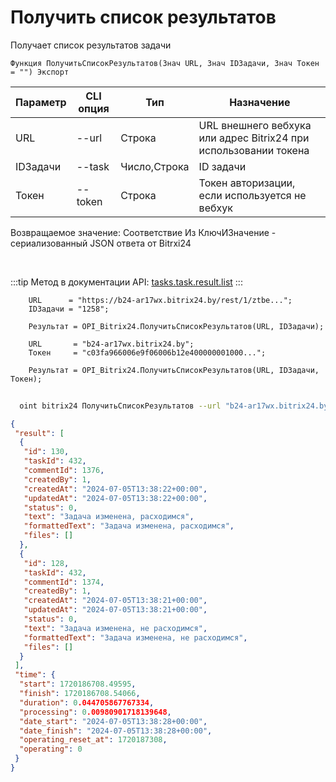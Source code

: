 ﻿---
sidebar_position: 6
---

# Получить список результатов
 Получает список результатов задачи



`Функция ПолучитьСписокРезультатов(Знач URL, Знач IDЗадачи, Знач Токен = "") Экспорт`

  | Параметр | CLI опция | Тип | Назначение |
  |-|-|-|-|
  | URL | --url | Строка | URL внешнего вебхука или адрес Bitrix24 при использовании токена |
  | IDЗадачи | --task | Число,Строка | ID задачи |
  | Токен | --token | Строка | Токен авторизации, если используется не вебхук |

  
  Возвращаемое значение:   Соответствие Из КлючИЗначение - сериализованный JSON ответа от Bitrxi24

<br/>

:::tip
Метод в документации API: [tasks.task.result.list](https://dev.1c-bitrix.ru/rest_help/tasks/task/tasks/tasks_task_result.list.php)
:::
<br/>


```bsl title="Пример кода"
    URL      = "https://b24-ar17wx.bitrix24.by/rest/1/ztbe...";
    IDЗадачи = "1258";

    Результат = OPI_Bitrix24.ПолучитьСписокРезультатов(URL, IDЗадачи);

    URL       = "b24-ar17wx.bitrix24.by";
    Токен     = "c03fa966006e9f06006b12e400000001000...";

    Результат = OPI_Bitrix24.ПолучитьСписокРезультатов(URL, IDЗадачи, Токен);
```



```sh title="Пример команды CLI"
    
  oint bitrix24 ПолучитьСписокРезультатов --url "b24-ar17wx.bitrix24.by" --task "504" --token "56898d66006e9f06006b12e400000001000..."

```

```json title="Результат"
{
 "result": [
  {
   "id": 130,
   "taskId": 432,
   "commentId": 1376,
   "createdBy": 1,
   "createdAt": "2024-07-05T13:38:22+00:00",
   "updatedAt": "2024-07-05T13:38:22+00:00",
   "status": 0,
   "text": "Задача изменена, расходимся",
   "formattedText": "Задача изменена, расходимся",
   "files": []
  },
  {
   "id": 128,
   "taskId": 432,
   "commentId": 1374,
   "createdBy": 1,
   "createdAt": "2024-07-05T13:38:21+00:00",
   "updatedAt": "2024-07-05T13:38:21+00:00",
   "status": 0,
   "text": "Задача изменена, не расходимся",
   "formattedText": "Задача изменена, не расходимся",
   "files": []
  }
 ],
 "time": {
  "start": 1720186708.49595,
  "finish": 1720186708.54066,
  "duration": 0.044705867767334,
  "processing": 0.00980901718139648,
  "date_start": "2024-07-05T13:38:28+00:00",
  "date_finish": "2024-07-05T13:38:28+00:00",
  "operating_reset_at": 1720187308,
  "operating": 0
 }
}
```
